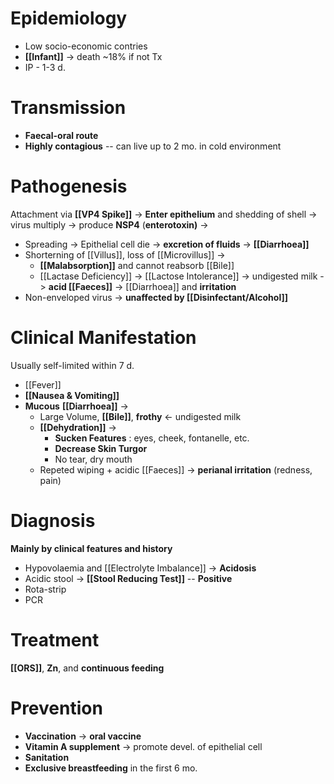 # Epidemiology
- Low socio-economic contries
- **[[Infant]]** -> death ~18% if not Tx
- IP - 1-3 d.

# Transmission
- **Faecal-oral route**
- **Highly contagious** -- can live up to 2 mo. in cold environment

# Pathogenesis
Attachment via **[[VP4 Spike]]** -> **Enter epithelium** and shedding of shell -> virus multiply -> produce **NSP4** (**enterotoxin)** ->
- Spreading -> Epithelial cell die -> **excretion of fluids** -> **[[Diarrhoea]]**
- Shorterning of [[Villus]], loss of [[Microvillus]] -> 
	- **[[Malabsorption]]** and cannot reabsorb [[Bile]]
	- [[Lactase Deficiency]] -> [[Lactose Intolerance]] -> undigested milk -> **acid [[Faeces]]** -> [[Diarrhoea]] and **irritation**
- Non-enveloped virus -> **unaffected by [[Disinfectant/Alcohol]]** 

# Clinical Manifestation
Usually self-limited within 7 d.
- [[Fever]]
- **[[Nausea & Vomiting]]**
- **Mucous** **[[Diarrhoea]]** ->
	- Large Volume, **[[Bile]]**, **frothy** <- undigested milk
	- **[[Dehydration]]** ->
		- **Sucken Features** : eyes, cheek, fontanelle, etc.
		- **Decrease Skin Turgor**
		- No tear, dry mouth
	- Repeted wiping + acidic [[Faeces]] -> **perianal irritation** (redness, pain)

# Diagnosis
**Mainly by clinical features and history**
- Hypovolaemia and [[Electrolyte Imbalance]] -> **Acidosis**
- Acidic stool -> **[[Stool Reducing Test]]** -- **Positive** 
- Rota-strip
- PCR

# Treatment
**[[ORS]]**, **Zn**, and **continuous feeding** 

# Prevention
- **Vaccination** -> **oral vaccine**
- **Vitamin A supplement** -> promote devel. of epithelial cell
- **Sanitation**
- **Exclusive breastfeeding** in the first 6 mo.